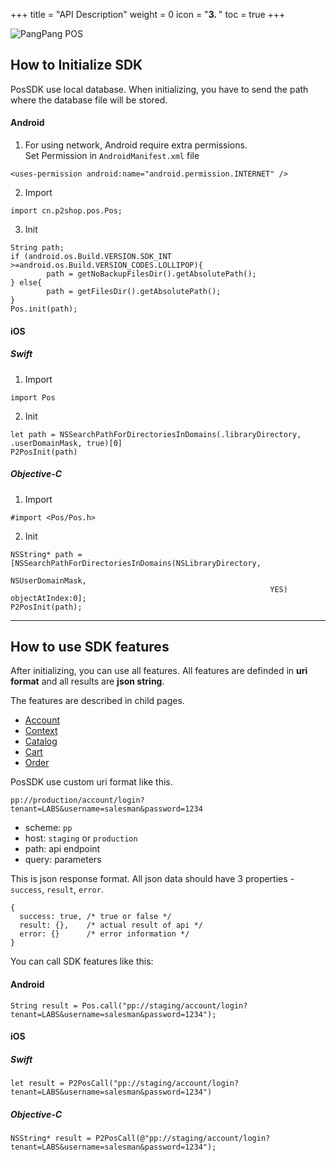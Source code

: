 +++
title = "API Description"
weight = 0
icon = "<b>3. </b>"
toc = true
+++

![PangPang POS](/images/sdk.png)


## How to Initialize SDK

PosSDK use local database. When initializing, you have to send the path where the database file will be stored.

#### Android

1. For using network, Android require extra permissions.  
  Set Permission in `AndroidManifest.xml` file
```
<uses-permission android:name="android.permission.INTERNET" />
```

2. Import
```
import cn.p2shop.pos.Pos;
```

3. Init 
```
String path;
if (android.os.Build.VERSION.SDK_INT >=android.os.Build.VERSION_CODES.LOLLIPOP){
        path = getNoBackupFilesDir().getAbsolutePath();
} else{
        path = getFilesDir().getAbsolutePath();
}
Pos.init(path);
```


#### iOS

##### Swift

1. Import
```
import Pos
```

2. Init
```
let path = NSSearchPathForDirectoriesInDomains(.libraryDirectory, .userDomainMask, true)[0]
P2PosInit(path)
```

##### Objective-C

1. Import
```
#import <Pos/Pos.h>
```

2. Init
```
NSString* path = [NSSearchPathForDirectoriesInDomains(NSLibraryDirectory,
                                                          NSUserDomainMask,
                                                          YES) objectAtIndex:0];
P2PosInit(path);
```

---

## How to use SDK features

After initializing, you can use all features.
All features are definded in **uri format** and all results are **json string**.

The features are described in child pages.

- [Account](/api/account)
- [Context](/api/context)
- [Catalog](/api/catalog)
- [Cart](/api/cart)
- [Order](/api/order)

PosSDK use custom uri format like this.
```
pp://production/account/login?tenant=LABS&username=salesman&password=1234
```

- scheme: `pp`
- host: `staging` or `production`
- path: api endpoint
- query: parameters

This is json response format. All json data should have 3 properties - `success`, `result`, `error`.
```
{
  success: true, /* true or false */
  result: {},    /* actual result of api */
  error: {}      /* error information */
}
```

You can call SDK features like this:

#### Android

```
String result = Pos.call("pp://staging/account/login?tenant=LABS&username=salesman&password=1234");
```

#### iOS

##### Swift

```
let result = P2PosCall("pp://staging/account/login?tenant=LABS&username=salesman&password=1234")
```

##### Objective-C

```
NSString* result = P2PosCall(@"pp://staging/account/login?tenant=LABS&username=salesman&password=1234");
```
